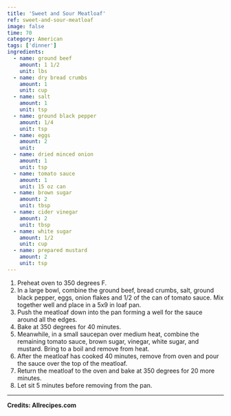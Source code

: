 ```yaml
---
title: 'Sweet and Sour Meatloaf'
ref: sweet-and-sour-meatloaf
image: false
time: 70
category: American
tags: ['dinner']
ingredients:
  - name: ground beef
    amount: 1 1/2
    unit: lbs
  - name: dry bread crumbs
    amount: 1
    unit: cup
  - name: salt
    amount: 1
    unit: tsp
  - name: ground black pepper
    amount: 1/4
    unit: tsp
  - name: eggs
    amount: 2
    unit: 
  - name: dried minced onion
    amount: 1
    unit: tsp
  - name: tomato sauce
    amount: 1
    unit: 15 oz can
  - name: brown sugar
    amount: 2
    unit: tbsp
  - name: cider vinegar
    amount: 2
    unit: tbsp
  - name: white sugar
    amount: 1/2
    unit: cup
  - name: prepared mustard
    amount: 2
    unit: tsp
---
```


1. Preheat oven to 350 degrees F.
2. In a large bowl, combine the ground beef, bread crumbs, salt, ground black pepper, eggs, onion flakes and 1/2 of the can of tomato sauce. Mix together well and place in a 5x9 in loaf pan.
3. Push the meatloaf down into the pan forming a well for the sauce around all the edges.
4. Bake at 350 degrees for 40 minutes.
5. Meanwhile, in a small saucepan over medium heat, combine the remaining tomato sauce, brown sugar, vinegar, white sugar, and mustard. Bring to a boil and remove from heat.
6. After the meatloaf has cooked 40 minutes, remove from oven and pour the sauce over the top of the meatloaf.
7. Return the meatloaf to the oven and bake at 350 degrees for 20 more minutes.
8. Let sit 5 minutes before removing from the pan.

---

**Credits: Allrecipes.com**